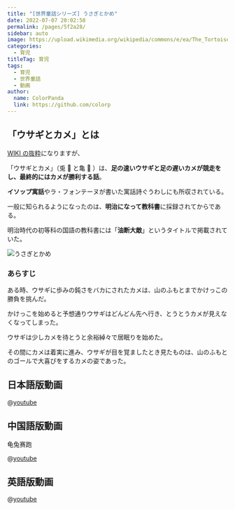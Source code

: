 ```yaml
---
title: "[世界童話シリーズ] うさぎとかめ"
date: 2022-07-07 20:02:58
permalink: /pages/5f2a28/
sidebar: auto
image: https://upload.wikimedia.org/wikipedia/commons/e/ea/The_Tortoise_and_the_Hare_-_Project_Gutenberg_etext_19994.jpg
categories:
  - 育児
titleTag: 育児
tags:
  - 育児
  - 世界童話
  - 動画
author:
  name: ColorPanda
  link: https://github.com/colorp
---
```


## 「ウサギとカメ」とは

[WIKI の抜粋](https://ja.wikipedia.org/wiki/ウサギとカメ)になりますが、

「ウサギとカメ」（兎 🐇 と亀 🐢 ）は、**足の速いウサギと足の遅いカメが競走をし、最終的にはカメが勝利する話**。

**イソップ寓話**やラ・フォンテーヌが書いた寓話詩ぐうわしにも所収されている。

一般に知られるようになったのは、**明治になって教科書**に採録されてからである。

明治時代の初等科の国語の教科書には「**油断大敵**」というタイトルで掲載されていた。

![うさぎとかめ](https://upload.wikimedia.org/wikipedia/commons/e/ea/The_Tortoise_and_the_Hare_-_Project_Gutenberg_etext_19994.jpg)

### あらすじ

ある時、ウサギに歩みの鈍さをバカにされたカメは、山のふもとまでかけっこの勝負を挑んだ。

かけっこを始めると予想通りウサギはどんどん先へ行き、とうとうカメが見えなくなってしまった。

ウサギは少しカメを待とうと余裕綽々で居眠りを始めた。

その間にカメは着実に進み、ウサギが目を覚ましたとき見たものは、山のふもとのゴールで大喜びをするカメの姿であった。

## 日本語版動画

@[youtube](https://www.youtube.com/watch?v=vdyAUB0WrPs)

## 中国語版動画

<label lang="zh">龟兔赛跑</label>

@[youtube](https://www.youtube.com/watch?v=5ezJdHcWkmA)

## 英語版動画

@[youtube](https://www.youtube.com/watch?v=QzoQcIYhnqo)
